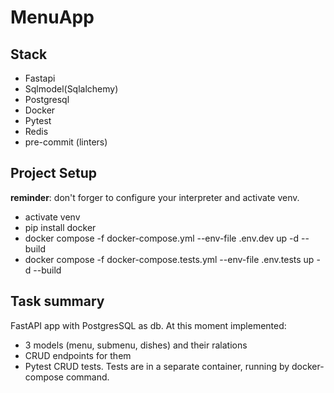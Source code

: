 # MenuApp
## Stack
- Fastapi
- Sqlmodel(Sqlalchemy)
- Postgresql
- Docker
- Pytest
- Redis
- pre-commit (linters)
## Project Setup
__reminder__: don't forger to configure your interpreter and activate venv.
- activate venv
- pip install docker
- docker compose -f docker-compose.yml --env-file .env.dev up -d --build
- docker compose -f docker-compose.tests.yml --env-file .env.tests up -d --build
## Task summary
FastAPI app with PostgresSQL as db.
At this moment implemented:
- 3 models (menu, submenu, dishes) and their ralations
- CRUD endpoints for them
- Pytest CRUD tests.
Tests are in a separate container, running by docker-compose command.

